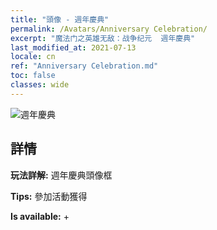 ```yaml
---
title: "頭像 - 週年慶典"
permalink: /Avatars/Anniversary Celebration/
excerpt: "魔法门之英雄无敌：战争纪元  週年慶典"
last_modified_at: 2021-07-13
locale: cn
ref: "Anniversary Celebration.md"
toc: false
classes: wide
---
```

 ![週年慶典](/images/a/avatarFrame_65.png)

## 詳情

 **玩法詳解:** 週年慶典頭像框 

 **Tips:** 參加活動獲得 

 **Is available:**  + 

